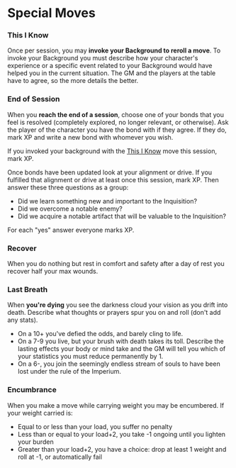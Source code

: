 <!-- Do NOT edit this file directly. It is compiled from pages in the "source" directory. -->
# <a class="anchor-from-text" id="special-moves"></a>Special Moves

### <a class="anchor-from-text" id="this-i-know"></a>This I Know

Once per session, you may **invoke your Background to reroll a move**. To invoke your Background you must describe how your character's experience or a specific event related to your Background would have helped you in the current situation. The GM and the players at the table have to agree, so the more details the better.

### <a class="anchor-from-text" id="end-of-session"></a>End of Session

When you **reach the end of a session**, choose one of your bonds that you feel is resolved (completely explored, no longer relevant, or otherwise). Ask the player of the character you have the bond with if they agree. If they do, mark XP and write a new bond with whomever you wish.

If you invoked your background with the [This I Know](https://github.com/Vindexus/PoweredByHeresy/blob/master/game/github/specialmoves.md#this-i-know) move this session, mark XP.

Once bonds have been updated look at your alignment or drive. If you fulfilled that alignment or drive at least once this session, mark XP. Then answer these three questions as a group:

*   Did we learn something new and important to the Inquisition?
*   Did we overcome a notable enemy?
*   Did we acquire a notable artifact that will be valuable to the Inquisition?

For each "yes" answer everyone marks XP.

### <a class="anchor-from-text" id="recover"></a>Recover

When you do nothing but rest in comfort and safety after a day of rest you recover half your max wounds.

### <a class="anchor-from-text" id="last-breath"></a>Last Breath

When **you're dying** you see the darkness cloud your vision as you drift into death. Describe what thoughts or prayers spur you on and roll (don't add any stats).

*   On a 10+ you've defied the odds, and barely cling to life.
*   On a 7-9 you live, but your brush with death takes its toll. Describe the lasting effects your body or mind take and the GM will tell you which of your statistics you must reduce permanently by 1.
*   On a 6-, you join the seemingly endless stream of souls to have been lost under the rule of the Imperium.

### <a class="anchor-from-text" id="encumbrance"></a>Encumbrance

When you make a move while carrying weight you may be encumbered. If your weight carried is:

*   Equal to or less than your load, you suffer no penalty
*   Less than or equal to your load+2, you take -1 ongoing until you lighten your burden
*   Greater than your load+2, you have a choice: drop at least 1 weight and roll at -1, or automatically fail